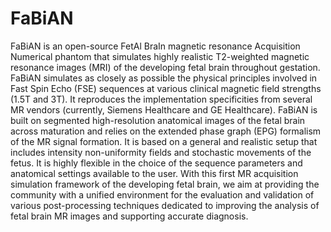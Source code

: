 # FaBiAN
FaBiAN is an open-source FetAl BraIn magnetic resonance Acquisition Numerical phantom that simulates highly realistic T2-weighted magnetic resonance images (MRI) of the developing fetal brain throughout gestation. FaBiAN simulates as closely as possible the physical principles involved in Fast Spin Echo (FSE) sequences at various clinical magnetic field strengths (1.5T and 3T). It reproduces the implementation specificities from several MR vendors (currently, Siemens Healthcare and GE Healthcare). FaBiAN is built on segmented high-resolution anatomical images of the fetal brain across maturation and relies on the extended phase graph (EPG) formalism of the MR signal formation. It is based on a general and realistic setup that includes intensity non-uniformity fields and stochastic movements of the fetus. It is highly flexible in the choice of the sequence parameters and anatomical settings available to the user. With this first MR acquisition simulation framework of the developing fetal brain, we aim at providing the community with a unified environment for the evaluation and validation of various post-processing techniques dedicated to improving the analysis of fetal brain MR images and supporting accurate diagnosis.
